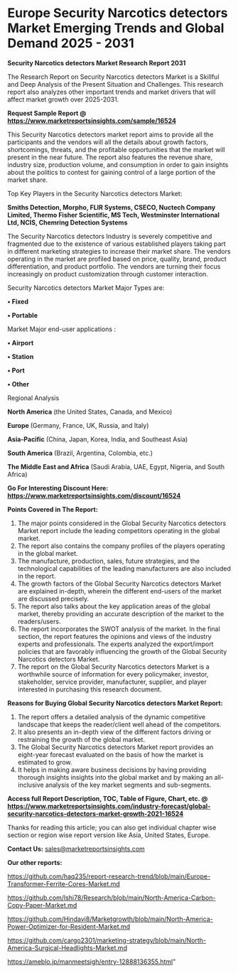 # Europe Security Narcotics detectors Market Emerging Trends and Global Demand 2025 - 2031

<strong>Security Narcotics detectors Market Research Report 2031</strong>

The Research Report on Security Narcotics detectors Market is a Skillful and Deep Analysis of the Present Situation and Challenges. This research report also analyzes other important trends and market drivers that will affect market growth over 2025-2031.

<strong>Request Sample Report @ <a href=https://www.marketreportsinsights.com/sample/16524>https://www.marketreportsinsights.com/sample/16524</a></strong>

This Security Narcotics detectors market report aims to provide all the participants and the vendors will all the details about growth factors, shortcomings, threats, and the profitable opportunities that the market will present in the near future. The report also features the revenue share, industry size, production volume, and consumption in order to gain insights about the politics to contest for gaining control of a large portion of the market share.

Top Key Players in the Security Narcotics detectors Market:

<strong>Smiths Detection, Morpho, FLIR Systems, CSECO, Nuctech Company Limited, Thermo Fisher Scientific, MS Tech, Westminster International Ltd, NCIS, Chemring Detection Systems</strong>

The Security Narcotics detectors Industry is severely competitive and fragmented due to the existence of various established players taking part in different marketing strategies to increase their market share. The vendors operating in the market are profiled based on price, quality, brand, product differentiation, and product portfolio. The vendors are turning their focus increasingly on product customization through customer interaction.

Security Narcotics detectors Market Major Types are:

<strong>• Fixed

• Portable</strong>

Market Major end-user applications :

<strong>• Airport

• Station

• Port

• Other</strong>

Regional Analysis

</u><strong><b>North America</b></strong> (the United States, Canada, and Mexico)

<strong><b>Europe </b></strong>(Germany, France, UK, Russia, and Italy)

<strong><b>Asia-Pacific</b></strong> (China, Japan, Korea, India, and Southeast Asia)

<strong><b>South America</b></strong> (Brazil, Argentina, Colombia, etc.)

<strong><b>The Middle East and Africa</b></strong> (Saudi Arabia, UAE, Egypt, Nigeria, and South Africa)

<strong>Go For Interesting Discount Here: <a href=https://www.marketreportsinsights.com/discount/16524>https://www.marketreportsinsights.com/discount/16524</a></strong>

<strong>Points Covered in The Report:</strong>
<ol>
  <li>The major points considered in the Global Security Narcotics detectors Market report include the leading competitors operating in the global market.</li>
  <li>The report also contains the company profiles of the players operating in the global market.</li>
  <li>The manufacture, production, sales, future strategies, and the technological capabilities of the leading manufacturers are also included in the report.</li>
  <li>The growth factors of the Global Security Narcotics detectors Market are explained in-depth, wherein the different end-users of the market are discussed precisely.</li>
  <li>The report also talks about the key application areas of the global market, thereby providing an accurate description of the market to the readers/users.</li>
  <li>The report incorporates the SWOT analysis of the market. In the final section, the report features the opinions and views of the industry experts and professionals. The experts analyzed the export/import policies that are favorably influencing the growth of the Global Security Narcotics detectors Market.</li>
  <li>The report on the Global Security Narcotics detectors Market is a worthwhile source of information for every policymaker, investor, stakeholder, service provider, manufacturer, supplier, and player interested in purchasing this research document.</li>
</ol>
<strong>Reasons for Buying Global Security Narcotics detectors Market Report:</strong>

<ol>
  <li>The report offers a detailed analysis of the dynamic competitive landscape that keeps the reader/client well ahead of the competitors.</li>
  <li>It also presents an in-depth view of the different factors driving or restraining the growth of the global market.</li>
  <li>The Global Security Narcotics detectors Market report provides an eight-year forecast evaluated on the basis of how the market is estimated to grow.</li>
  <li>It helps in making aware business decisions by having providing thorough insights insights into the global market and by making an all-inclusive analysis of the key market segments and sub-segments.</li>
</ol>
<strong>Access full Report Description, TOC, Table of Figure, Chart, etc. @ <a href=https://www.marketreportsinsights.com/industry-forecast/global-security-narcotics-detectors-market-growth-2021-16524>https://www.marketreportsinsights.com/industry-forecast/global-security-narcotics-detectors-market-growth-2021-16524</a></strong>


Thanks for reading this article; you can also get individual chapter wise section or region wise report version like Asia, United States, Europe.

<strong>Contact Us:</strong>
sales@marketreportsinsights.com

<strong>Our other reports:</strong>

<a href=https://github.com/haq235/report-research-trend/blob/main/Europe-Transformer-Ferrite-Cores-Market.md>https://github.com/haq235/report-research-trend/blob/main/Europe-Transformer-Ferrite-Cores-Market.md</a>

<a href=https://github.com/Ishi78/Research/blob/main/North-America-Carbon-Copy-Paper-Market.md>https://github.com/Ishi78/Research/blob/main/North-America-Carbon-Copy-Paper-Market.md</a>

<a href=https://github.com/Hindavi8/Marketgrowth/blob/main/North-America-Power-Optimizer-for-Resident-Market.md>https://github.com/Hindavi8/Marketgrowth/blob/main/North-America-Power-Optimizer-for-Resident-Market.md</a>

<a href=https://github.com/cargo2301/marketing-strategy/blob/main/North-America-Surgical-Headlights-Market.md>https://github.com/cargo2301/marketing-strategy/blob/main/North-America-Surgical-Headlights-Market.md</a>

<a href=https://ameblo.jp/manmeetsigh/entry-12888136355.html>https://ameblo.jp/manmeetsigh/entry-12888136355.html</a>"
